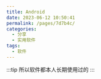 ```yaml
---
title: Android
date: 2023-06-12 10:50:41
permalink: /pages/7d7b4c/
categories:
  - 分享
  - 实用软件
tags:
  - 软件
---
```

:::tip
所以软件都本人长期使用过的
:::
<!-- more -->
